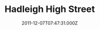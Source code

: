 ---
date: 2011-12-07T07:47:31.000Z
title: Hadleigh High Street
latitude: 52.04428511
longitude: 0.95370718
category: checkin
---